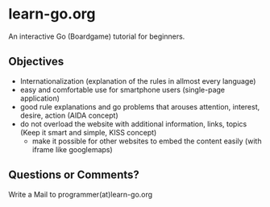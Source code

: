 # learn-go.org 

An interactive Go (Boardgame) tutorial for beginners. 

## Objectives
- Internationalization (explanation of the rules in allmost every language)
- easy and comfortable use for smartphone users (single-page application)
- good rule explanations and go problems that arouses attention, interest, desire, action (AIDA concept)
- do not overload the website with additional information, links, topics (Keep it smart and simple, KISS concept)
  - make it possible for other websites to embed the content easily (with iframe like googlemaps)

## Questions or Comments?

Write a Mail to programmer(at)learn-go.org
